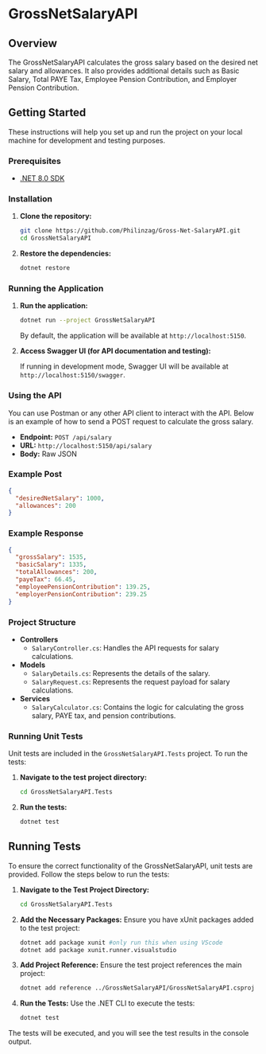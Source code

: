 # GrossNetSalaryAPI

## Overview
The GrossNetSalaryAPI calculates the gross salary based on the desired net salary and allowances. It also provides additional details such as Basic Salary, Total PAYE Tax, Employee Pension Contribution, and Employer Pension Contribution.


## Getting Started

These instructions will help you set up and run the project on your local machine for development and testing purposes.

### Prerequisites

- [.NET 8.0 SDK](https://dotnet.microsoft.com/download/dotnet/8.0)

### Installation

1. **Clone the repository:**

   ```bash
   git clone https://github.com/Philinzag/Gross-Net-SalaryAPI.git
   cd GrossNetSalaryAPI
   ```

2. **Restore the dependencies:**

   ```bash
   dotnet restore
   ```

### Running the Application

1. **Run the application:**

   ```bash
   dotnet run --project GrossNetSalaryAPI
   ```

   By default, the application will be available at `http://localhost:5150`.

2. **Access Swagger UI (for API documentation and testing):**

   If running in development mode, Swagger UI will be available at `http://localhost:5150/swagger`.

### Using the API

You can use Postman or any other API client to interact with the API. Below is an example of how to send a POST request to calculate the gross salary.

- **Endpoint:** `POST /api/salary`
- **URL:** `http://localhost:5150/api/salary`
- **Body:** Raw JSON

### Example Post

```json
{
  "desiredNetSalary": 1000,
  "allowances": 200
}
```

### Example Response

```json
{
  "grossSalary": 1535,
  "basicSalary": 1335,
  "totalAllowances": 200,
  "payeTax": 66.45,
  "employeePensionContribution": 139.25,
  "employerPensionContribution": 239.25
}
```

### Project Structure

- **Controllers**
  - `SalaryController.cs`: Handles the API requests for salary calculations.
- **Models**
  - `SalaryDetails.cs`: Represents the details of the salary.
  - `SalaryRequest.cs`: Represents the request payload for salary calculations.
- **Services**
  - `SalaryCalculator.cs`: Contains the logic for calculating the gross salary, PAYE tax, and pension contributions.

### Running Unit Tests

Unit tests are included in the `GrossNetSalaryAPI.Tests` project. To run the tests:

1. **Navigate to the test project directory:**

   ```bash
   cd GrossNetSalaryAPI.Tests
   ```

2. **Run the tests:**

   ```bash
   dotnet test
   ```

## Running Tests

To ensure the correct functionality of the GrossNetSalaryAPI, unit tests are provided. Follow the steps below to run the tests:

1. **Navigate to the Test Project Directory:**
   ```bash
   cd GrossNetSalaryAPI.Tests
   ```

2. **Add the Necessary Packages:**
   Ensure you have xUnit packages added to the test project:
   ```bash
   dotnet add package xunit #only run this when using VScode
   dotnet add package xunit.runner.visualstudio
   ```

3. **Add Project Reference:**
   Ensure the test project references the main project:
   ```bash
   dotnet add reference ../GrossNetSalaryAPI/GrossNetSalaryAPI.csproj
   ```

4. **Run the Tests:**
   Use the .NET CLI to execute the tests:
   ```bash
   dotnet test
   ```

The tests will be executed, and you will see the test results in the console output.
